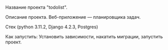 Название проекта "todolist".

Описание проекта. Веб-приложение — планировщика задач.

Стек (python 3.11.2, Django 4.2.3, Postgres)

Как запустить:
Установить зависимости, накатить миграции, запустить проект.
